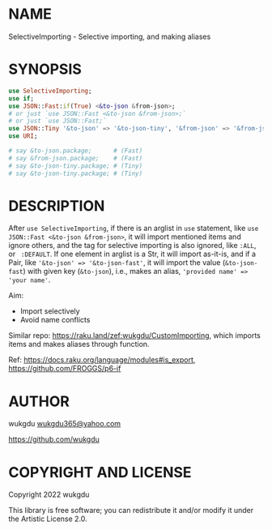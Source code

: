 NAME
====

SelectiveImporting - Selective importing, and making aliases

SYNOPSIS
========

```raku
use SelectiveImporting;
use if;
use JSON::Fast:if(True) <&to-json &from-json>;
# or just `use JSON::Fast <&to-json &from-json>;`
# or just `use JSON::Fast;`
use JSON::Tiny '&to-json' => '&to-json-tiny', '&from-json' => '&from-json-tiny';
use URI;

# say &to-json.package;      # (Fast)
# say &from-json.package;    # (Fast)
# say &to-json-tiny.package; # (Tiny)
# say &to-json-tiny.package; # (Tiny)
```

DESCRIPTION
===========

After `use SelectiveImporting`, if there is an arglist in `use` statement, like `use JSON::Fast <&to-json &from-json>`, it will import mentioned items and ignore others, and the tag for selective importing is also ignored, like `:ALL`, or ` :DEFAULT`. If one element in arglist is a Str, it will import as-it-is, and if a Pair, like `'&to-json' => '&to-json-fast'`, it will import the value (`&to-json-fast`) with given key (`&to-json`), i.e., makes an alias, `'provided name' => 'your name'`.

Aim:
  * Import selectively
  * Avoid name conflicts

Similar repo: https://raku.land/zef:wukgdu/CustomImporting, which imports items and makes aliases through function.

Ref: https://docs.raku.org/language/modules#is_export, https://github.com/FROGGS/p6-if

AUTHOR
======

wukgdu <wukgdu365@yahoo.com>

https://github.com/wukgdu

COPYRIGHT AND LICENSE
=====================

Copyright 2022 wukgdu

This library is free software; you can redistribute it and/or modify it under the Artistic License 2.0.

